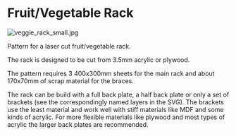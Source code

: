Fruit/Vegetable Rack
====================

![veggie_rack_small.jpg](https://gitlab.com/tickelton/things/raw/master/veggie_rack/veggie_rack_small.jpg)

Pattern for a laser cut fruit/vegetable rack.

The rack is designed to be cut from 3.5mm acrylic or plywood.

The pattern requires 3 400x300mm sheets for the main rack and about 170x70mm of scrap
material for the braces.

The rack can be build with a full back plate, a half back plate or only a set of
brackets (see the correspondingly named layers in the SVG).
The brackets use the least material and work well with stiff materials like MDF and
some kinds of acrylic.
For more flexible materials like plywood and most types of acrylic the larger back plates
are recommended.

